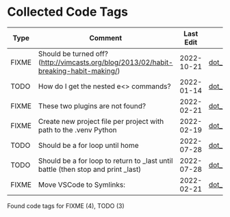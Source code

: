 # Collected Code Tags

| Type   | Comment                                                                               | Last Edit   | Source File                                                                                                                                                                       |
|--------|---------------------------------------------------------------------------------------|-------------|-----------------------------------------------------------------------------------------------------------------------------------------------------------------------------------|
| FIXME  | Should be turned off? (http://vimcasts.org/blog/2013/02/habit-breaking-habit-making/) | 2022-10-21  | [dot_config/astronvim/lua/user/init.lua:199](https://github.com/KyleKing/dotfiles/blame/ad6e9fdf90d577281262d4d5a6bb388bb4e83d64/dot_config/astronvim/lua/user/init.lua#L199)     |
| TODO   | How do I get the nested e<> commands?                                                 | 2022-01-14  | [dot_config/lf/lfrc:105](https://github.com/KyleKing/dotfiles/blame/89abe435dc8a4b8517ace743251854aad207197b/dot_config/lf/lfrc#L105)                                             |
| FIXME  | These two plugins are not found?                                                      | 2022-02-21  | [dot_config/my_config/private__omz.sh:119](https://github.com/KyleKing/dotfiles/blame/0e93abff0289608b84c03589bf43698d6a344d45/dot_config/my_config/private__omz.sh#L116)         |
| FIXME  | Create new project file per project with path to the .venv Python                     | 2022-02-19  | [dot_config/my_config/private__sublime.sh:5](https://github.com/KyleKing/dotfiles/blame/5d311fd72496f901056c4924d3d0c6ec7115d427/dot_config/my_config/private__sublime.sh#L5)     |
| TODO   | Should be a for loop until home                                                       | 2022-07-28  | [dot_config/my_config/private_cli_tools.sh:76](https://github.com/KyleKing/dotfiles/blame/b8605e0e56543fe52ff2224ed0f670ef4bfe90ea/dot_config/my_config/private_cli_tools.sh#L57) |
| TODO   | Should be a for loop to return to _last until battle (then stop and print _last)      | 2022-07-28  | [dot_config/my_config/private_cli_tools.sh:80](https://github.com/KyleKing/dotfiles/blame/b8605e0e56543fe52ff2224ed0f670ef4bfe90ea/dot_config/my_config/private_cli_tools.sh#L61) |
| FIXME  | Move VSCode to Symlinks:                                                              | 2022-02-21  | [dot_config/my_config/private_sync.sh:38](https://github.com/KyleKing/dotfiles/blame/0e93abff0289608b84c03589bf43698d6a344d45/dot_config/my_config/private_sync.sh#L38)           |

Found code tags for FIXME (4), TODO (3)

<!-- calcipy:skip_tags -->
